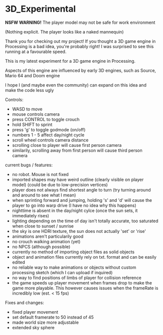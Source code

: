 # 3D_Experimental
**NSFW WARNING!** The player model may not be safe for work environment

(Nothing explicit. The player looks like a naked mannequin)

Thank you for checking out my project! If you thought a 3D game engine in Processing is a 
bad idea, you're probably right! I was surprised to see this running at a favourable speed.

This is my latest experiment for a 3D game engine in Processing.

Aspects of this engine are influenced by early 3D engines, such as Source, Mario 64 and Doom engine

I hope I (and maybe even the community) can expand on this idea and make the code less ugly

Controls:

- WASD to move
- mouse controls camera
- press CONTROL to toggle crouch
- hold SHIFT to sprint
- press 'g' to toggle godmode (on/off)
- numbers 1 - 5 affect day/night cycle
- scroll wheel controls camera distance
- scrolling close to player will cause first person camera
- similarily, scrolling away from first person will cause third person camera

current bugs / features:

- no robot. Mouse is not fixed
- imported shapes may have weird outline (clearly visible on player model) (could be due to low-precision vertices)
- player does not always find shortest angle to turn (try turning around and around to see what I mean)
- when sprinting forward and jumping, holding 's' and 'd' will cause the player to go into warp drive
(I have no idea why this happens)
- nighttime is absent in the day/night cylce (once the sun sets, it immediately rises)
- lighting depending on the time of day isn't totally accurate, too saturated when close to sunset / sunrise
- the sky is one HDRI texture, the sun does not actually 'set' or 'rise'
- animations aren't particularily good
- no crouch walking animation (yet)
- no NPCS (although possible)
- currently no method of importing object files as solid objects
- object and animation files currently rely on txt. format and can be easily edited
- no reliable way to make animations or objects without custom processing sketch (which I can upload if inquired)
- no way to find positions of limbs of player for collision reference
- the game speeds up player movement when frames drop to make the game more playable. This however causes
issues when the frameRate is incredibly low (est. < 15 fps)

Fixes and changes:

- fixed player movement
- set default framerate to 50 instead of 45
- made world size more adjustable
- extended sky sphere
